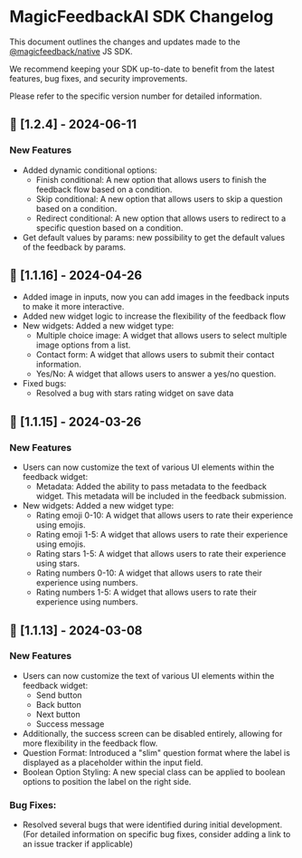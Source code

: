 # MagicFeedbackAI SDK Changelog

This document outlines the changes and updates made to the [@magicfeedback/native](https://www.npmjs.com/package/@magicfeedback/native) JS SDK.

We recommend keeping your SDK up-to-date to benefit from the latest features, bug fixes, and security improvements.

Please refer to the specific version number for detailed information.

## 🚀 [1.2.4] - 2024-06-11
### New Features
- Added dynamic conditional options:
  - Finish conditional: A new option that allows users to finish the feedback flow based on a condition.
  - Skip conditional: A new option that allows users to skip a question based on a condition.
  - Redirect conditional: A new option that allows users to redirect to a specific question based on a condition.
- Get default values by params: new possibility to get the default values of the feedback by params.

## 🚀 [1.1.16] - 2024-04-26
- Added image in inputs, now you can add images in the feedback inputs to make it more interactive.
- Added new widget logic to increase the flexibility of the feedback flow
- New widgets: Added a new widget type:
    - Multiple choice image: A widget that allows users to select multiple image options from a list.
    - Contact form: A widget that allows users to submit their contact information.
    - Yes/No: A widget that allows users to answer a yes/no question.
- Fixed bugs:
    - Resolved a bug with stars rating widget on save data 


## 🚀 [1.1.15] - 2024-03-26

### New Features
- Users can now customize the text of various UI elements within the feedback widget:
  - Metadata: Added the ability to pass metadata to the feedback widget. This metadata will be included in the feedback submission.
- New widgets: Added a new widget type:
    - Rating emoji 0-10: A widget that allows users to rate their experience using emojis.
    - Rating emoji 1-5: A widget that allows users to rate their experience using emojis.
    - Rating stars 1-5: A widget that allows users to rate their experience using stars.
    - Rating numbers 0-10: A widget that allows users to rate their experience using numbers.
    - Rating numbers 1-5: A widget that allows users to rate their experience using numbers.

## 🚀 [1.1.13] - 2024-03-08

### New Features
- Users can now customize the text of various UI elements within the feedback widget:
    - Send button
    - Back button
    - Next button
    - Success message
- Additionally, the success screen can be disabled entirely, allowing for more flexibility in the feedback flow.
- Question Format: Introduced a "slim" question format where the label is displayed as a placeholder within the input field.
- Boolean Option Styling: A new special class can be applied to boolean options to position the label on the right side.

### Bug Fixes:
- Resolved several bugs that were identified during initial development. (For detailed information on specific bug fixes, consider adding a link to an issue tracker if applicable)
